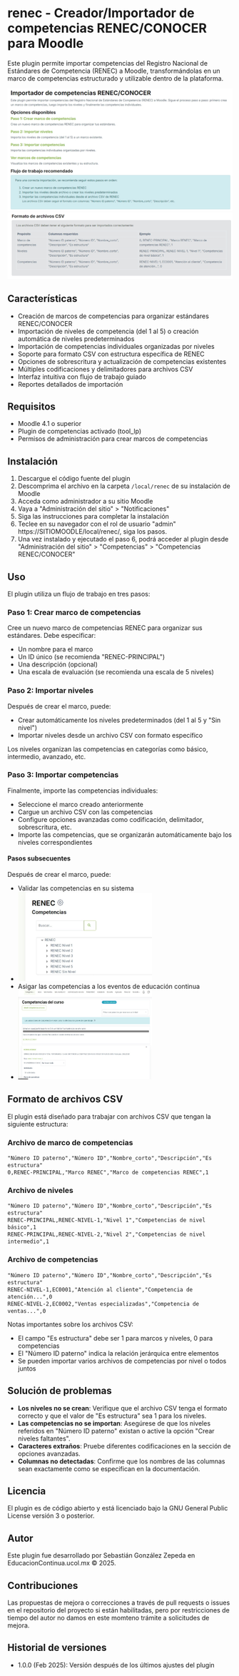 # renec - Creador/Importador de competencias RENEC/CONOCER para Moodle

Este plugin permite importar competencias del Registro Nacional de Estándares de Competencia (RENEC) a Moodle, transformándolas en un marco de competencias estructurado y utilizable dentro de la plataforma.

![Screen 1 RENEC](pix/screen.jpeg "Screen RENEC")
![Screen 2 RENEC](pix/screen1.jpeg "Screen RENEC")

## Características

- Creación de marcos de competencias para organizar estándares RENEC/CONOCER
- Importación de niveles de competencia (del 1 al 5) o creación automática de niveles predeterminados
- Importación de competencias individuales organizadas por niveles
- Soporte para formato CSV con estructura específica de RENEC
- Opciones de sobrescritura y actualización de competencias existentes
- Múltiples codificaciones y delimitadores para archivos CSV
- Interfaz intuitiva con flujo de trabajo guiado
- Reportes detallados de importación

## Requisitos

- Moodle 4.1 o superior
- Plugin de competencias activado (tool_lp)
- Permisos de administración para crear marcos de competencias

## Instalación

1. Descargue el código fuente del plugin
2. Descomprima el archivo en la carpeta `/local/renec` de su instalación de Moodle
3. Acceda como administrador a su sitio Moodle
4. Vaya a "Administración del sitio" > "Notificaciones"
5. Siga las instrucciones para completar la instalación
6. Teclee en su navegador con el rol de usuario "admin" https://SITIOMOODLE/local/renec/, siga los pasos. 
7. Una vez instalado y ejecutado el paso 6, podrá acceder al plugin desde "Administración del sitio" > "Competencias" > "Competencias RENEC/CONOCER"

## Uso

El plugin utiliza un flujo de trabajo en tres pasos:

### Paso 1: Crear marco de competencias

Cree un nuevo marco de competencias RENEC para organizar sus estándares. Debe especificar:
- Un nombre para el marco
- Un ID único (se recomienda "RENEC-PRINCIPAL")
- Una descripción (opcional)
- Una escala de evaluación (se recomienda una escala de 5 niveles)

### Paso 2: Importar niveles

Después de crear el marco, puede:
- Crear automáticamente los niveles predeterminados (del 1 al 5 y "Sin nivel")
- Importar niveles desde un archivo CSV con formato específico

Los niveles organizan las competencias en categorías como básico, intermedio, avanzado, etc.

### Paso 3: Importar competencias

Finalmente, importe las competencias individuales:
- Seleccione el marco creado anteriormente
- Cargue un archivo CSV con las competencias
- Configure opciones avanzadas como codificación, delimitador, sobrescritura, etc.
- Importe las competencias, que se organizarán automáticamente bajo los niveles correspondientes

#### Pasos subsecuentes

Después de crear el marco, puede:
- Validar las competencias en su sistema
- <img src="pix/screen3.jpg" alt="Asignar competencias a los eventos" title="RENEC" width="300" height="200">
- Asigar las competencias a los eventos de educación continua
- <img src="pix/screen2.jpg" alt="Relacion de competencias" title="RENEC" width="300" height="200">

  
## Formato de archivos CSV

El plugin está diseñado para trabajar con archivos CSV que tengan la siguiente estructura:

### Archivo de marco de competencias
```csv
"Número ID paterno","Número ID","Nombre_corto","Descripción","Es estructura"
0,RENEC-PRINCIPAL,"Marco RENEC","Marco de competencias RENEC",1
```

### Archivo de niveles
```csv
"Número ID paterno","Número ID","Nombre_corto","Descripción","Es estructura"
RENEC-PRINCIPAL,RENEC-NIVEL-1,"Nivel 1","Competencias de nivel básico",1
RENEC-PRINCIPAL,RENEC-NIVEL-2,"Nivel 2","Competencias de nivel intermedio",1
```

### Archivo de competencias
```csv
"Número ID paterno","Número ID","Nombre_corto","Descripción","Es estructura"
RENEC-NIVEL-1,EC0001,"Atención al cliente","Competencia de atención...",0
RENEC-NIVEL-2,EC0002,"Ventas especializadas","Competencia de ventas...",0
```

Notas importantes sobre los archivos CSV:
- El campo "Es estructura" debe ser 1 para marcos y niveles, 0 para competencias
- El "Número ID paterno" indica la relación jerárquica entre elementos
- Se pueden importar varios archivos de competencias por nivel o todos juntos

## Solución de problemas

- **Los niveles no se crean**: Verifique que el archivo CSV tenga el formato correcto y que el valor de "Es estructura" sea 1 para los niveles.
- **Las competencias no se importan**: Asegúrese de que los niveles referidos en "Número ID paterno" existan o active la opción "Crear niveles faltantes".
- **Caracteres extraños**: Pruebe diferentes codificaciones en la sección de opciones avanzadas.
- **Columnas no detectadas**: Confirme que los nombres de las columnas sean exactamente como se especifican en la documentación.

## Licencia

El plugin es de código abierto y está licenciado bajo la GNU General Public License versión 3 o posterior.

## Autor

Este plugin fue desarrollado por Sebastián González Zepeda en EducacionContinua.ucol.mx © 2025.

## Contribuciones

Las propuestas de mejora o correcciones a través de pull requests o issues en el repositorio del proyecto si están habilitadas, pero por restricciones de tiempo del autor no damos en este momteno trámite a solicitudes de mejora.

## Historial de versiones

- 1.0.0 (Feb 2025): Versión después de los últimos ajustes del plugin
